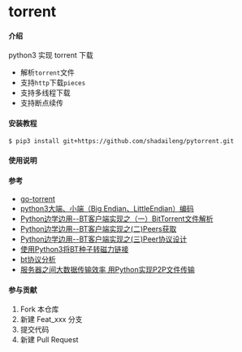 # torrent

#### 介绍

python3 实现 torrent 下载

- 解析`torrent`文件
- 支持`http`下载`pieces`
- 支持多线程下载
- 支持断点续传

#### 安装教程

```bash
$ pip3 install git+https://github.com/shadaileng/pytorrent.git
```

#### 使用说明



#### 参考

- [go-torrent](https://github.com/archeryue/go-torrent)
- [python3大端、小端（Big Endian、LittleEndian）编码](https://blog.csdn.net/DongGeGe214/article/details/78823221/)
- [Python边学边用--BT客户端实现之（一）BitTorrent文件解析](https://www.cnblogs.com/piaoliu/archive/2012/09/29/2708984.html)
- [Python边学边用--BT客户端实现之(二)Peers获取](https://www.cnblogs.com/piaoliu/archive/2012/10/02/2710517.html)
- [Python边学边用--BT客户端实现之(三)Peer协议设计](https://www.cnblogs.com/piaoliu/archive/2012/10/07/2714598.html)
- [使用Python3将BT种子转磁力链接](https://blog.csdn.net/lulu_gb/article/details/107715442?utm_medium=distribute.pc_relevant.none-task-blog-2~default~baidujs_baidulandingword~default-4-107715442-blog-8033852.235^v28^pc_relevant_t0_download&spm=1001.2101.3001.4242.3&utm_relevant_index=7)
- [bt协议分析](https://blog.csdn.net/shenwansangz/article/details/44936625)
- [服务器之间大数据传输效率 用Python实现P2P文件传输](http://www.ttlsa.com/python/python-server-with-p2p-file-transfer/)
#### 参与贡献

1.  Fork 本仓库
2.  新建 Feat_xxx 分支
3.  提交代码
4.  新建 Pull Request
